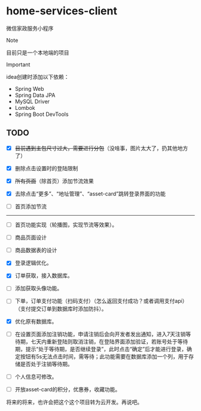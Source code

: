 # home-services-client

微信家政服务小程序

> [!NOTE]
>
> 目前只是一个本地端的项目


> [!IMPORTANT]
>
> idea创建时添加以下依赖：
>
> - Spring Web
> - Spring Data JPA
> - MySQL Driver
> - Lombok
> - Spring Boot DevTools



## TODO

- [x] ~~目前遇到主包尺寸过大，需要进行分包~~（没啥事，图片太大了，扔其他地方了）

- [x] 删除点击设置时的登陆限制
- [x] ~~所有页面~~（除首页）添加节流效果
- [x] 去除点击“更多”、“地址管理”、“asset-card”跳转登录界面的功能
- [ ] 首页添加节流
---
- [ ] 首页功能实现（轮播图，实现节流等效果）。
- [ ] 商品页面设计
- [ ] 商品数据表的设计
- [x] 登录逻辑优化。
- [x] 订单获取，接入数据库。
- [ ] 添加获取头像功能。
- [ ] 下单，订单支付功能（扫码支付）（怎么返回支付成功？或者调用支付api）（支付提交订单到数据库时添加防抖）。
- [x] 优化原有数据库。
- [ ] 在设置页面添加注销功能，申请注销后会向开发者发出通知，进入7天注销等待期，七天内重新登陆则取消注销，在登陆界面添加验证，若账号处于等待期，提示“处于等待期，是否继续登录”，此时点击“确定”后才能进行登录，确定按钮有5s无法点击时间，需等待；此功能需要在数据库添加一个列，用于存储是否处于注销等待期。
- [ ] 个人信息可修改。
- [ ] 开放asset-card的积分，优惠券，收藏功能。






将来的将来，也许会把这个这个项目转为云开发。再说吧。
